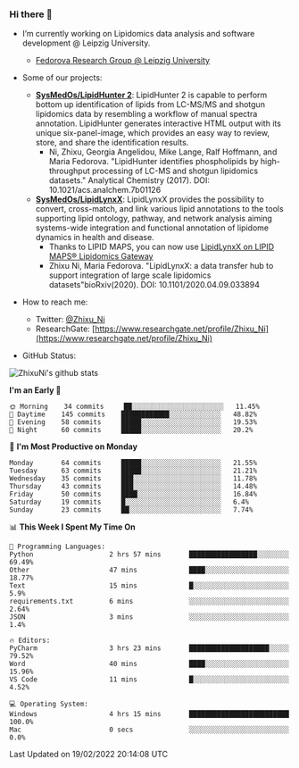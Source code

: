 ### Hi there 👋

- I’m currently working on Lipidomics data analysis and software development @ Leipzig University.
  + [Fedorova Research Group @ Leipzig University](https://home.uni-leipzig.de/fedorova/)
- Some of our projects:
  + **[SysMedOs/LipidHunter 2](https://github.com/SysMedOs/lipidhunter)**: LipidHunter 2 is capable to perform bottom up identification of lipids from LC-MS/MS and shotgun lipidomics data by resembling a workflow of manual spectra annotation. LipidHunter generates interactive HTML output with its unique six-panel-image, which provides an easy way to review, store, and share the identification results. 
    * Ni, Zhixu, Georgia Angelidou, Mike Lange, Ralf Hoffmann, and Maria Fedorova. "LipidHunter identifies phospholipids by high-throughput processing of LC-MS and shotgun lipidomics datasets." Analytical Chemistry (2017). DOI: 10.1021/acs.analchem.7b01126
  + **[SysMedOs/LipidLynxX](https://github.com/SysMedOs/LipidLynxX)**: LipidLynxX provides the possibility to convert, cross-match, and link various lipid annotations to the tools supporting lipid ontology, pathway, and network analysis aiming systems-wide integration and functional annotation of lipidome dynamics in health and disease.
    * Thanks to LIPID MAPS, you can now use [LipidLynxX on LIPID MAPS® Lipidomics Gateway](http://lipidmaps.org/lipidlynxx/)
    * Zhixu Ni, Maria Fedorova. "LipidLynxX: a data transfer hub to support integration of large scale lipidomics datasets"bioRxiv(2020). DOI: 10.1101/2020.04.09.033894
- How to reach me:
  + Twitter: [@Zhixu_Ni](https://twitter.com/Zhixu_Ni)
  + ResearchGate: [https://www.researchgate.net/profile/Zhixu_Ni](https://www.researchgate.net/profile/Zhixu_Ni)

- GitHub Status:

![ZhixuNi's github stats](https://github-readme-stats.vercel.app/api?username=ZhixuNi&show_icons=true&hide=issues)

<!--START_SECTION:waka-->
**I'm an Early 🐤** 

```text
🌞 Morning    34 commits     ██░░░░░░░░░░░░░░░░░░░░░░░   11.45% 
🌆 Daytime    145 commits    ████████████░░░░░░░░░░░░░   48.82% 
🌃 Evening    58 commits     █████░░░░░░░░░░░░░░░░░░░░   19.53% 
🌙 Night      60 commits     █████░░░░░░░░░░░░░░░░░░░░   20.2%

```
📅 **I'm Most Productive on Monday** 

```text
Monday       64 commits     █████░░░░░░░░░░░░░░░░░░░░   21.55% 
Tuesday      63 commits     █████░░░░░░░░░░░░░░░░░░░░   21.21% 
Wednesday    35 commits     ███░░░░░░░░░░░░░░░░░░░░░░   11.78% 
Thursday     43 commits     ███░░░░░░░░░░░░░░░░░░░░░░   14.48% 
Friday       50 commits     ████░░░░░░░░░░░░░░░░░░░░░   16.84% 
Saturday     19 commits     █░░░░░░░░░░░░░░░░░░░░░░░░   6.4% 
Sunday       23 commits     ██░░░░░░░░░░░░░░░░░░░░░░░   7.74%

```


📊 **This Week I Spent My Time On** 

```text
💬 Programming Languages: 
Python                   2 hrs 57 mins       █████████████████░░░░░░░░   69.49% 
Other                    47 mins             ████░░░░░░░░░░░░░░░░░░░░░   18.77% 
Text                     15 mins             █░░░░░░░░░░░░░░░░░░░░░░░░   5.9% 
requirements.txt         6 mins              ░░░░░░░░░░░░░░░░░░░░░░░░░   2.64% 
JSON                     3 mins              ░░░░░░░░░░░░░░░░░░░░░░░░░   1.4%

🔥 Editors: 
PyCharm                  3 hrs 23 mins       ████████████████████░░░░░   79.52% 
Word                     40 mins             ████░░░░░░░░░░░░░░░░░░░░░   15.96% 
VS Code                  11 mins             █░░░░░░░░░░░░░░░░░░░░░░░░   4.52%

💻 Operating System: 
Windows                  4 hrs 15 mins       █████████████████████████   100.0% 
Mac                      0 secs              ░░░░░░░░░░░░░░░░░░░░░░░░░   0.0%

```


 Last Updated on 19/02/2022 20:14:08 UTC
<!--END_SECTION:waka-->
